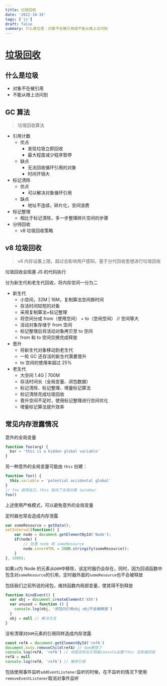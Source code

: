 ```yaml
---
title: 垃圾回收
date: '2022-10-19'
tags: ['js']
draft: false
summary: 什么是垃圾：对象不在被引用或不能从根上访问到
---
```


<TOCInline toc={props.toc} asDisclosure toHeading={3} />

# [垃圾回收](https://www.bilibili.com/video/BV1sy4y137Nh?p=1)

## 什么是垃圾

- 对象不在被引用
- 不能从根上访问到

## GC 算法

> 垃圾回收算法

- 引用计数
  - 优点
    - 发现垃圾立即回收
    - 最大程度减少程序暂停
  - 缺点
    - 无法回收循环引用的对象
    - 时间开销大
- 标记清除
  - 优点
    - 可以解决对象循环引用
  - 缺点
    - 地址不连续，碎片化，空间浪费
- 标记整理
  - 相比于标记清除，多一步整理碎片空间的步骤
- 分待回收
  - v8 垃圾回收策略

## v8 垃圾回收

> v8 内存设置上限，超过会影响用户感知，基于分代回收思想进行垃圾回收

垃圾回收会阻塞 JS 的代码执行

分为新生代和老生代回收，将内存空间一分为二

- 新生代
  - 小空间，32M | 16M，复制算法空间换时间
  - 存活时间较短的对象
  - 采用复制算法+标记整理
  - 将空间分成 from（使用空间） + to（空闲空间） // 空间等大
  - 活动对象存储于 from 空间
  - 标记整理后将活动对象拷贝至 to 空间
  - from 和 to 空间交换完成释放
- 晋升
  - 将新生代对象移动到老生代
  - 一轮 GC 还存活的新生代需要晋升
  - to 空间的使用率超过 25%
- 老生代
  - 大空间 1.4G | 700M
  - 存活时间长（全局变量、闭包数据）
  - 标记清除、标记整理、增量标记算法
  - 标记清除完成垃圾回收
  - 晋升空间不足时，使用标记整理进行空间优化
  - 增量标记算法提升效率

## 常见内存泄露情况

意外的全局变量

```js
function foo(arg) {
  bar = 'this is a hidden global variable'
}
```

另一种意外的全局变量可能由 `this` 创建：

```js
function foo() {
  this.variable = 'potential accidental global'
}
// foo 调用自己，this 指向了全局对象（window）
foo()
```

上述使用严格模式，可以避免意外的全局变量

定时器也常会造成内存泄露

```js
var someResource = getData();
setInterval(function() {
    var node = document.getElementById('Node');
    if(node) {
        // 处理 node 和 someResource
        node.innerHTML = JSON.stringify(someResource));
    }
}, 1000);
```

如果`id`为 Node 的元素从`DOM`中移除，该定时器仍会存在，同时，因为回调函数中包含对`someResource`的引用，定时器外面的`someResource`也不会被释放

包括我们之前所说的闭包，维持函数内局部变量，使其得不到释放

```js
function bindEvent() {
  var obj = document.createElement('XXX')
  var unused = function () {
    console.log(obj, '闭包内引用obj obj不会被释放')
  }
  obj = null // 解决方法
}
```

没有清理对`DOM`元素的引用同样造成内存泄露

```js
const refA = document.getElementById('refA')
document.body.removeChild(refA) // dom删除了
console.log(refA, 'refA') // 但是还存在引用能console出整个div 没有被回收
refA = null
console.log(refA, 'refA') // 解除引用
```

包括使用事件监听`addEventListener`监听的时候，在不监听的情况下使用`removeEventListener`取消对事件监听
